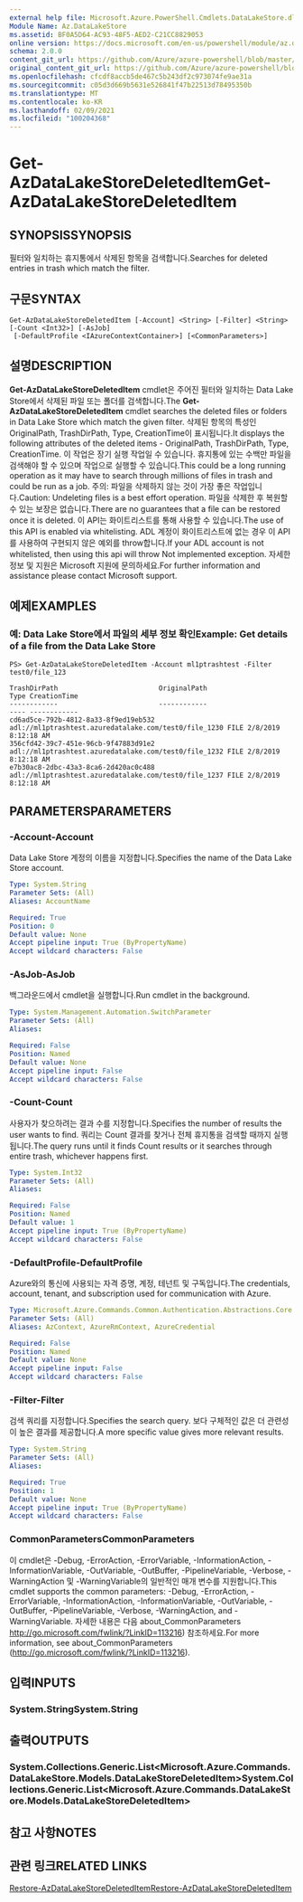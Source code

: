 ```yaml
---
external help file: Microsoft.Azure.PowerShell.Cmdlets.DataLakeStore.dll-Help.xml
Module Name: Az.DataLakeStore
ms.assetid: BF0A5D64-AC93-48F5-AED2-C21CC8829053
online version: https://docs.microsoft.com/en-us/powershell/module/az.datalakestore/get-azdatalakestoredeleteditem
schema: 2.0.0
content_git_url: https://github.com/Azure/azure-powershell/blob/master/src/DataLakeStore/DataLakeStore/help/Get-AzDataLakeStoreDeletedItem.md
original_content_git_url: https://github.com/Azure/azure-powershell/blob/master/src/DataLakeStore/DataLakeStore/help/Get-AzDataLakeStoreDeletedItem.md
ms.openlocfilehash: cfcdf8accb5de467c5b243df2c973074fe9ae31a
ms.sourcegitcommit: c05d3d669b5631e526841f47b22513d78495350b
ms.translationtype: MT
ms.contentlocale: ko-KR
ms.lasthandoff: 02/09/2021
ms.locfileid: "100204368"
---
```

# <span data-ttu-id="01d3c-101">Get-AzDataLakeStoreDeletedItem</span><span class="sxs-lookup"><span data-stu-id="01d3c-101">Get-AzDataLakeStoreDeletedItem</span></span>

## <span data-ttu-id="01d3c-102">SYNOPSIS</span><span class="sxs-lookup"><span data-stu-id="01d3c-102">SYNOPSIS</span></span>
<span data-ttu-id="01d3c-103">필터와 일치하는 휴지통에서 삭제된 항목을 검색합니다.</span><span class="sxs-lookup"><span data-stu-id="01d3c-103">Searches for deleted entries in trash which match the filter.</span></span>

## <span data-ttu-id="01d3c-104">구문</span><span class="sxs-lookup"><span data-stu-id="01d3c-104">SYNTAX</span></span>

```
Get-AzDataLakeStoreDeletedItem [-Account] <String> [-Filter] <String> [-Count <Int32>] [-AsJob]
 [-DefaultProfile <IAzureContextContainer>] [<CommonParameters>]
```

## <span data-ttu-id="01d3c-105">설명</span><span class="sxs-lookup"><span data-stu-id="01d3c-105">DESCRIPTION</span></span>
<span data-ttu-id="01d3c-106">**Get-AzDataLakeStoreDeletedItem** cmdlet은 주어진 필터와 일치하는 Data Lake Store에서 삭제된 파일 또는 폴더를 검색합니다.</span><span class="sxs-lookup"><span data-stu-id="01d3c-106">The **Get-AzDataLakeStoreDeletedItem** cmdlet searches the deleted files or folders in Data Lake Store which match the given filter.</span></span>
<span data-ttu-id="01d3c-107">삭제된 항목의 특성인 OriginalPath, TrashDirPath, Type, CreationTime이 표시됩니다.</span><span class="sxs-lookup"><span data-stu-id="01d3c-107">It displays the following attributes of the deleted items - OriginalPath, TrashDirPath, Type, CreationTime.</span></span>
<span data-ttu-id="01d3c-108">이 작업은 장기 실행 작업일 수 있습니다. 휴지통에 있는 수백만 파일을 검색해야 할 수 있으며 작업으로 실행할 수 있습니다.</span><span class="sxs-lookup"><span data-stu-id="01d3c-108">This could be a long running operation as it may have to search through millions of files in trash and could be run as a job.</span></span>
<span data-ttu-id="01d3c-109">주의: 파일을 삭제하지 않는 것이 가장 좋은 작업입니다.</span><span class="sxs-lookup"><span data-stu-id="01d3c-109">Caution: Undeleting files is a best effort operation.</span></span> <span data-ttu-id="01d3c-110">파일을 삭제한 후 복원할 수 있는 보장은 없습니다.</span><span class="sxs-lookup"><span data-stu-id="01d3c-110">There are no guarantees that a file can be restored once it is deleted.</span></span> <span data-ttu-id="01d3c-111">이 API는 화이트리스트를 통해 사용할 수 있습니다.</span><span class="sxs-lookup"><span data-stu-id="01d3c-111">The use of this API is enabled via whitelisting.</span></span> <span data-ttu-id="01d3c-112">ADL 계정이 화이트리스트에 없는 경우 이 API를 사용하여 구현되지 않은 예외를 throw합니다.</span><span class="sxs-lookup"><span data-stu-id="01d3c-112">If your ADL account is not whitelisted, then using this api will throw Not implemented exception.</span></span> <span data-ttu-id="01d3c-113">자세한 정보 및 지원은 Microsoft 지원에 문의하세요.</span><span class="sxs-lookup"><span data-stu-id="01d3c-113">For further information and assistance please contact Microsoft support.</span></span>

## <span data-ttu-id="01d3c-114">예제</span><span class="sxs-lookup"><span data-stu-id="01d3c-114">EXAMPLES</span></span>

### <span data-ttu-id="01d3c-115">예: Data Lake Store에서 파일의 세부 정보 확인</span><span class="sxs-lookup"><span data-stu-id="01d3c-115">Example: Get details of a file from the Data Lake Store</span></span>
```
PS> Get-AzDataLakeStoreDeletedItem -Account ml1ptrashtest -Filter test0/file_123

TrashDirPath                         OriginalPath                                          Type CreationTime
------------                         ------------                                          ---- ------------
cd6ad5ce-792b-4812-8a33-8f9ed19eb532 adl://ml1ptrashtest.azuredatalake.com/test0/file_1230 FILE 2/8/2019 8:12:18 AM
356cfd42-39c7-451e-96cb-9f47883d91e2 adl://ml1ptrashtest.azuredatalake.com/test0/file_1232 FILE 2/8/2019 8:12:18 AM
e7b30ac8-2dbc-43a3-8ca6-2d420ac0c488 adl://ml1ptrashtest.azuredatalake.com/test0/file_1237 FILE 2/8/2019 8:12:18 AM
```

## <span data-ttu-id="01d3c-116">PARAMETERS</span><span class="sxs-lookup"><span data-stu-id="01d3c-116">PARAMETERS</span></span>

### <span data-ttu-id="01d3c-117">-Account</span><span class="sxs-lookup"><span data-stu-id="01d3c-117">-Account</span></span>
<span data-ttu-id="01d3c-118">Data Lake Store 계정의 이름을 지정합니다.</span><span class="sxs-lookup"><span data-stu-id="01d3c-118">Specifies the name of the Data Lake Store account.</span></span>

```yaml
Type: System.String
Parameter Sets: (All)
Aliases: AccountName

Required: True
Position: 0
Default value: None
Accept pipeline input: True (ByPropertyName)
Accept wildcard characters: False
```

### <span data-ttu-id="01d3c-119">-AsJob</span><span class="sxs-lookup"><span data-stu-id="01d3c-119">-AsJob</span></span>
<span data-ttu-id="01d3c-120">백그라운드에서 cmdlet을 실행합니다.</span><span class="sxs-lookup"><span data-stu-id="01d3c-120">Run cmdlet in the background.</span></span>

```yaml
Type: System.Management.Automation.SwitchParameter
Parameter Sets: (All)
Aliases:

Required: False
Position: Named
Default value: None
Accept pipeline input: False
Accept wildcard characters: False
```

### <span data-ttu-id="01d3c-121">-Count</span><span class="sxs-lookup"><span data-stu-id="01d3c-121">-Count</span></span>
<span data-ttu-id="01d3c-122">사용자가 찾으하려는 결과 수를 지정합니다.</span><span class="sxs-lookup"><span data-stu-id="01d3c-122">Specifies the number of results the user wants to find.</span></span> <span data-ttu-id="01d3c-123">쿼리는 Count 결과를 찾거나 전체 휴지통을 검색할 때까지 실행됩니다.</span><span class="sxs-lookup"><span data-stu-id="01d3c-123">The query runs until it finds Count results or it searches through entire trash, whichever happens first.</span></span>

```yaml
Type: System.Int32
Parameter Sets: (All)
Aliases:

Required: False
Position: Named
Default value: 1
Accept pipeline input: True (ByPropertyName)
Accept wildcard characters: False
```

### <span data-ttu-id="01d3c-124">-DefaultProfile</span><span class="sxs-lookup"><span data-stu-id="01d3c-124">-DefaultProfile</span></span>
<span data-ttu-id="01d3c-125">Azure와의 통신에 사용되는 자격 증명, 계정, 테넌트 및 구독입니다.</span><span class="sxs-lookup"><span data-stu-id="01d3c-125">The credentials, account, tenant, and subscription used for communication with Azure.</span></span>

```yaml
Type: Microsoft.Azure.Commands.Common.Authentication.Abstractions.Core.IAzureContextContainer
Parameter Sets: (All)
Aliases: AzContext, AzureRmContext, AzureCredential

Required: False
Position: Named
Default value: None
Accept pipeline input: False
Accept wildcard characters: False
```

### <span data-ttu-id="01d3c-126">-Filter</span><span class="sxs-lookup"><span data-stu-id="01d3c-126">-Filter</span></span>
<span data-ttu-id="01d3c-127">검색 쿼리를 지정합니다.</span><span class="sxs-lookup"><span data-stu-id="01d3c-127">Specifies the search query.</span></span> <span data-ttu-id="01d3c-128">보다 구체적인 값은 더 관련성이 높은 결과를 제공합니다.</span><span class="sxs-lookup"><span data-stu-id="01d3c-128">A more specific value gives more relevant results.</span></span>

```yaml
Type: System.String
Parameter Sets: (All)
Aliases:

Required: True
Position: 1
Default value: None
Accept pipeline input: True (ByPropertyName)
Accept wildcard characters: False
```

### <span data-ttu-id="01d3c-129">CommonParameters</span><span class="sxs-lookup"><span data-stu-id="01d3c-129">CommonParameters</span></span>
<span data-ttu-id="01d3c-130">이 cmdlet은 -Debug, -ErrorAction, -ErrorVariable, -InformationAction, -InformationVariable, -OutVariable, -OutBuffer, -PipelineVariable, -Verbose, -WarningAction 및 -WarningVariable의 일반적인 매개 변수를 지원합니다.</span><span class="sxs-lookup"><span data-stu-id="01d3c-130">This cmdlet supports the common parameters: -Debug, -ErrorAction, -ErrorVariable, -InformationAction, -InformationVariable, -OutVariable, -OutBuffer, -PipelineVariable, -Verbose, -WarningAction, and -WarningVariable.</span></span> <span data-ttu-id="01d3c-131">자세한 내용은 다음 about_CommonParameters http://go.microsoft.com/fwlink/?LinkID=113216) 참조하세요.</span><span class="sxs-lookup"><span data-stu-id="01d3c-131">For more information, see about_CommonParameters (http://go.microsoft.com/fwlink/?LinkID=113216).</span></span>

## <span data-ttu-id="01d3c-132">입력</span><span class="sxs-lookup"><span data-stu-id="01d3c-132">INPUTS</span></span>

### <span data-ttu-id="01d3c-133">System.String</span><span class="sxs-lookup"><span data-stu-id="01d3c-133">System.String</span></span>

## <span data-ttu-id="01d3c-134">출력</span><span class="sxs-lookup"><span data-stu-id="01d3c-134">OUTPUTS</span></span>

### <span data-ttu-id="01d3c-135">System.Collections.Generic.List<Microsoft.Azure.Commands.DataLakeStore.Models.DataLakeStoreDeletedItem></span><span class="sxs-lookup"><span data-stu-id="01d3c-135">System.Collections.Generic.List<Microsoft.Azure.Commands.DataLakeStore.Models.DataLakeStoreDeletedItem></span></span>

## <span data-ttu-id="01d3c-136">참고 사항</span><span class="sxs-lookup"><span data-stu-id="01d3c-136">NOTES</span></span>

## <span data-ttu-id="01d3c-137">관련 링크</span><span class="sxs-lookup"><span data-stu-id="01d3c-137">RELATED LINKS</span></span>

[<span data-ttu-id="01d3c-138">Restore-AzDataLakeStoreDeletedItem</span><span class="sxs-lookup"><span data-stu-id="01d3c-138">Restore-AzDataLakeStoreDeletedItem</span></span>](./Restore-AzDataLakeStoreDeletedItem.md)